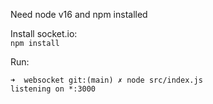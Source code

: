 Need node v16 and npm installed

Install socket.io:  
`npm install`

Run:
```
➜  websocket git:(main) ✗ node src/index.js
listening on *:3000
```

